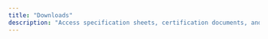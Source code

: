 ```yaml
---
title: "Downloads"
description: "Access specification sheets, certification documents, and helpful checklists for every pallet line."
---
```


